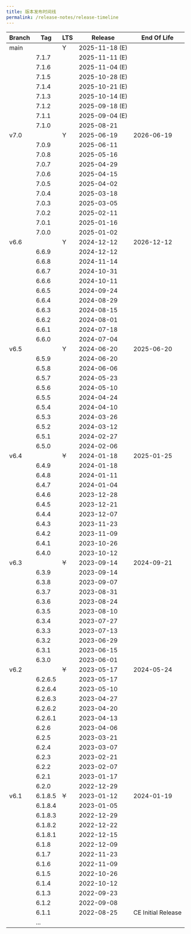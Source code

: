```yaml
---
title: 版本发布时间线
permalink: /release-notes/release-timeline
---
```


| Branch | Tag     | LTS   | Release        | End Of Life        |
| ------ | ------- | ----- | -------------- | ------------------ |
| main   |         | Y     | 2025-11-18 (E) |                    |
|        | 7.1.7   |       | 2025-11-11 (E) |                    |
|        | 7.1.6   |       | 2025-11-04 (E) |                    |
|        | 7.1.5   |       | 2025-10-28 (E) |                    |
|        | 7.1.4   |       | 2025-10-21 (E) |                    |
|        | 7.1.3   |       | 2025-10-14 (E) |                    |
|        | 7.1.2   |       | 2025-09-18 (E) |                    |
|        | 7.1.1   |       | 2025-09-04 (E) |                    |
|        | 7.1.0   |       | 2025-08-21     |                    |
| v7.0   |         | Y     | 2025-06-19     | 2026-06-19         |
|        | 7.0.9   |       | 2025-06-11     |                    |
|        | 7.0.8   |       | 2025-05-16     |                    |
|        | 7.0.7   |       | 2025-04-29     |                    |
|        | 7.0.6   |       | 2025-04-15     |                    |
|        | 7.0.5   |       | 2025-04-02     |                    |
|        | 7.0.4   |       | 2025-03-18     |                    |
|        | 7.0.3   |       | 2025-03-05     |                    |
|        | 7.0.2   |       | 2025-02-11     |                    |
|        | 7.0.1   |       | 2025-01-16     |                    |
|        | 7.0.0   |       | 2025-01-02     |                    |
| v6.6   |         | Y     | 2024-12-12     | 2026-12-12         |
|        | 6.6.9   |       | 2024-12-12     |                    |
|        | 6.6.8   |       | 2024-11-14     |                    |
|        | 6.6.7   |       | 2024-10-31     |                    |
|        | 6.6.6   |       | 2024-10-11     |                    |
|        | 6.6.5   |       | 2024-09-24     |                    |
|        | 6.6.4   |       | 2024-08-29     |                    |
|        | 6.6.3   |       | 2024-08-15     |                    |
|        | 6.6.2   |       | 2024-08-01     |                    |
|        | 6.6.1   |       | 2024-07-18     |                    |
|        | 6.6.0   |       | 2024-07-04     |                    |
| v6.5   |         | Y     | 2024-06-20     | 2025-06-20         |
|        | 6.5.9   |       | 2024-06-20     |                    |
|        | 6.5.8   |       | 2024-06-06     |                    |
|        | 6.5.7   |       | 2024-05-23     |                    |
|        | 6.5.6   |       | 2024-05-10     |                    |
|        | 6.5.5   |       | 2024-04-24     |                    |
|        | 6.5.4   |       | 2024-04-10     |                    |
|        | 6.5.3   |       | 2024-03-26     |                    |
|        | 6.5.2   |       | 2024-03-12     |                    |
|        | 6.5.1   |       | 2024-02-27     |                    |
|        | 6.5.0   |       | 2024-02-06     |                    |
| v6.4   |         | ~~Y~~ | 2024-01-18     | 2025-01-25         |
|        | 6.4.9   |       | 2024-01-18     |                    |
|        | 6.4.8   |       | 2024-01-11     |                    |
|        | 6.4.7   |       | 2024-01-04     |                    |
|        | 6.4.6   |       | 2023-12-28     |                    |
|        | 6.4.5   |       | 2023-12-21     |                    |
|        | 6.4.4   |       | 2023-12-07     |                    |
|        | 6.4.3   |       | 2023-11-23     |                    |
|        | 6.4.2   |       | 2023-11-09     |                    |
|        | 6.4.1   |       | 2023-10-26     |                    |
|        | 6.4.0   |       | 2023-10-12     |                    |
| v6.3   |         | ~~Y~~ | 2023-09-14     | 2024-09-21         |
|        | 6.3.9   |       | 2023-09-14     |                    |
|        | 6.3.8   |       | 2023-09-07     |                    |
|        | 6.3.7   |       | 2023-08-31     |                    |
|        | 6.3.6   |       | 2023-08-24     |                    |
|        | 6.3.5   |       | 2023-08-10     |                    |
|        | 6.3.4   |       | 2023-07-27     |                    |
|        | 6.3.3   |       | 2023-07-13     |                    |
|        | 6.3.2   |       | 2023-06-29     |                    |
|        | 6.3.1   |       | 2023-06-15     |                    |
|        | 6.3.0   |       | 2023-06-01     |                    |
| v6.2   |         | ~~Y~~ | 2023-05-17     | 2024-05-24         |
|        | 6.2.6.5 |       | 2023-05-17     |                    |
|        | 6.2.6.4 |       | 2023-05-10     |                    |
|        | 6.2.6.3 |       | 2023-04-27     |                    |
|        | 6.2.6.2 |       | 2023-04-20     |                    |
|        | 6.2.6.1 |       | 2023-04-13     |                    |
|        | 6.2.6   |       | 2023-04-06     |                    |
|        | 6.2.5   |       | 2023-03-21     |                    |
|        | 6.2.4   |       | 2023-03-07     |                    |
|        | 6.2.3   |       | 2023-02-21     |                    |
|        | 6.2.2   |       | 2023-02-07     |                    |
|        | 6.2.1   |       | 2023-01-17     |                    |
|        | 6.2.0   |       | 2022-12-29     |                    |
| v6.1   | 6.1.8.5 | ~~Y~~ | 2023-01-12     | 2024-01-19         |
|        | 6.1.8.4 |       | 2023-01-05     |                    |
|        | 6.1.8.3 |       | 2022-12-29     |                    |
|        | 6.1.8.2 |       | 2022-12-22     |                    |
|        | 6.1.8.1 |       | 2022-12-15     |                    |
|        | 6.1.8   |       | 2022-12-09     |                    |
|        | 6.1.7   |       | 2022-11-23     |                    |
|        | 6.1.6   |       | 2022-11-09     |                    |
|        | 6.1.5   |       | 2022-10-26     |                    |
|        | 6.1.4   |       | 2022-10-12     |                    |
|        | 6.1.3   |       | 2022-09-23     |                    |
|        | 6.1.2   |       | 2022-09-08     |                    |
|        | 6.1.1   |       | 2022-08-25     | CE Initial Release |
|        | ...     |       |                |                    |
